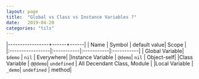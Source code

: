 ```yaml
---
layout: page
title:  "Global vs Class vs Instance Variables ?"
date:   2019-04-20
categories: "tils"
---
```


|-----------------+------+------|
| Name | Symbol  | default value| Scope |
|:-----------------|:-----------|:-----------|:-----------|
|  Global Variable| `$demo` | `nil` | Everywhere|
|Instance Variable | `@demo`| `nil` | Object-self|
|Class Variable | `@@demo`| `undefined` | All Decendant Class, Module |
|Local Variable | `_demo`| `undefined` | method|
